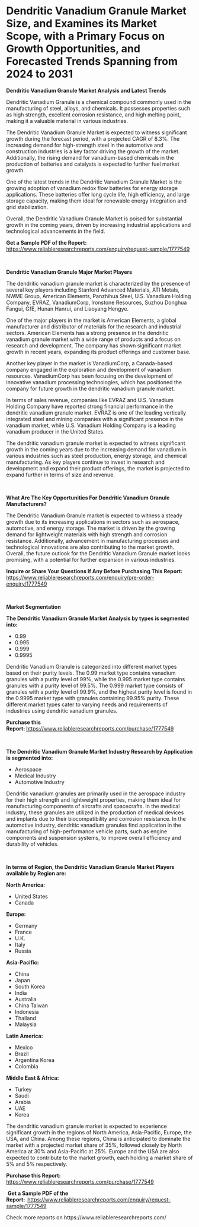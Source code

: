 <p><h1>Dendritic Vanadium Granule Market Size, and Examines its Market Scope, with a Primary Focus on Growth Opportunities, and Forecasted Trends Spanning from 2024 to 2031</h1></p><p><strong>Dendritic Vanadium Granule Market Analysis and Latest Trends</strong></p>
<p><p>Dendritic Vanadium Granule is a chemical compound commonly used in the manufacturing of steel, alloys, and chemicals. It possesses properties such as high strength, excellent corrosion resistance, and high melting point, making it a valuable material in various industries.</p><p>The Dendritic Vanadium Granule Market is expected to witness significant growth during the forecast period, with a projected CAGR of 8.3%. The increasing demand for high-strength steel in the automotive and construction industries is a key factor driving the growth of the market. Additionally, the rising demand for vanadium-based chemicals in the production of batteries and catalysts is expected to further fuel market growth.</p><p>One of the latest trends in the Dendritic Vanadium Granule Market is the growing adoption of vanadium redox flow batteries for energy storage applications. These batteries offer long cycle life, high efficiency, and large storage capacity, making them ideal for renewable energy integration and grid stabilization.</p><p>Overall, the Dendritic Vanadium Granule Market is poised for substantial growth in the coming years, driven by increasing industrial applications and technological advancements in the field.</p></p>
<p><strong>Get a Sample PDF of the Report:&nbsp;</strong> <a href="https://www.reliableresearchreports.com/enquiry/request-sample/1777549">https://www.reliableresearchreports.com/enquiry/request-sample/1777549</a></p>
<p>&nbsp;</p>
<p><strong>Dendritic Vanadium Granule Major Market Players</strong></p>
<p><p>The dendritic vanadium granule market is characterized by the presence of several key players including Stanford Advanced Materials, ATI Metals, NWME Group, American Elements, Panzhihua Steel, U.S. Vanadium Holding Company, EVRAZ, VanadiumCorp, Ironstone Resources, Suzhou Donghua Fangui, GfE, Hunan Hanrui, and Liaoyang Hengye.</p><p>One of the major players in the market is American Elements, a global manufacturer and distributor of materials for the research and industrial sectors. American Elements has a strong presence in the dendritic vanadium granule market with a wide range of products and a focus on research and development. The company has shown significant market growth in recent years, expanding its product offerings and customer base.</p><p>Another key player in the market is VanadiumCorp, a Canada-based company engaged in the exploration and development of vanadium resources. VanadiumCorp has been focusing on the development of innovative vanadium processing technologies, which has positioned the company for future growth in the dendritic vanadium granule market.</p><p>In terms of sales revenue, companies like EVRAZ and U.S. Vanadium Holding Company have reported strong financial performance in the dendritic vanadium granule market. EVRAZ is one of the leading vertically integrated steel and mining companies with a significant presence in the vanadium market, while U.S. Vanadium Holding Company is a leading vanadium producer in the United States.</p><p>The dendritic vanadium granule market is expected to witness significant growth in the coming years due to the increasing demand for vanadium in various industries such as steel production, energy storage, and chemical manufacturing. As key players continue to invest in research and development and expand their product offerings, the market is projected to expand further in terms of size and revenue.</p></p>
<p>&nbsp;</p>
<p><strong>What Are The Key Opportunities For Dendritic Vanadium Granule Manufacturers?</strong></p>
<p><p>The Dendritic Vanadium Granule market is expected to witness a steady growth due to its increasing applications in sectors such as aerospace, automotive, and energy storage. The market is driven by the growing demand for lightweight materials with high strength and corrosion resistance. Additionally, advancement in manufacturing processes and technological innovations are also contributing to the market growth. Overall, the future outlook for the Dendritic Vanadium Granule market looks promising, with a potential for further expansion in various industries.</p></p>
<p><strong>Inquire or Share Your Questions If Any Before Purchasing This Report:</strong> <a href="https://www.reliableresearchreports.com/enquiry/pre-order-enquiry/1777549">https://www.reliableresearchreports.com/enquiry/pre-order-enquiry/1777549</a></p>
<p>&nbsp;</p>
<p><strong>Market Segmentation</strong></p>
<p><strong>The Dendritic Vanadium Granule Market Analysis by types is segmented into:</strong></p>
<p><ul><li>0.99</li><li>0.995</li><li>0.999</li><li>0.9995</li></ul></p>
<p><p>Dendritic Vanadium Granule is categorized into different market types based on their purity levels. The 0.99 market type contains vanadium granules with a purity level of 99%, while the 0.995 market type contains granules with a purity level of 99.5%. The 0.999 market type consists of granules with a purity level of 99.9%, and the highest purity level is found in the 0.9995 market type with granules containing 99.95% purity. These different market types cater to varying needs and requirements of industries using dendritic vanadium granules.</p></p>
<p><strong>Purchase this Report:&nbsp;</strong><a href="https://www.reliableresearchreports.com/purchase/1777549">https://www.reliableresearchreports.com/purchase/1777549</a></p>
<p>&nbsp;</p>
<p><strong>The Dendritic Vanadium Granule Market Industry Research by Application is segmented into:</strong></p>
<p><ul><li>Aerospace</li><li>Medical Industry</li><li>Automotive Industry</li></ul></p>
<p><p>Dendritic vanadium granules are primarily used in the aerospace industry for their high strength and lightweight properties, making them ideal for manufacturing components of aircrafts and spacecrafts. In the medical industry, these granules are utilized in the production of medical devices and implants due to their biocompatibility and corrosion resistance. In the automotive industry, dendritic vanadium granules find application in the manufacturing of high-performance vehicle parts, such as engine components and suspension systems, to improve overall efficiency and durability of vehicles.</p></p>
<p>&nbsp;</p>
<p><strong>In terms of Region, the Dendritic Vanadium Granule Market Players available by Region are:</strong></p>
<p>
    <p> <strong> North America: </strong>
        <ul>
            <li>United States</li>
            <li>Canada</li>
        </ul>
        </p> 
    <p> <strong> Europe: </strong>
        <ul>
            <li>Germany</li>
            <li>France</li>
            <li>U.K.</li>
            <li>Italy</li>
            <li>Russia</li>
        </ul>
        </p> 
    <p> <strong> Asia-Pacific: </strong>
        <ul>
            <li>China</li>
            <li>Japan</li>
            <li>South Korea</li>
            <li>India</li>
            <li>Australia</li>
            <li>China Taiwan</li>
            <li>Indonesia</li>
            <li>Thailand</li>
            <li>Malaysia</li>
        </ul>
        </p> 
    <p> <strong> Latin America: </strong>
        <ul>
            <li>Mexico</li>
            <li>Brazil</li>
            <li>Argentina Korea</li>
            <li>Colombia</li>
        </ul>
        </p> 
    <p> <strong> Middle East & Africa: </strong>
        <ul>
            <li>Turkey</li>
            <li>Saudi</li>
            <li>Arabia</li>
            <li>UAE</li>
            <li>Korea</li>
        </ul>
    </p>
    </p>
<p><p>The dendritic vanadium granule market is expected to experience significant growth in the regions of North America, Asia-Pacific, Europe, the USA, and China. Among these regions, China is anticipated to dominate the market with a projected market share of 35%, followed closely by North America at 30% and Asia-Pacific at 25%. Europe and the USA are also expected to contribute to the market growth, each holding a market share of 5% and 5% respectively.</p></p>
<p><strong>Purchase this Report: </strong><a href="https://www.reliableresearchreports.com/purchase/1777549">https://www.reliableresearchreports.com/purchase/1777549</a></p>
<p>&nbsp;<strong>Get a Sample PDF of the Report:&nbsp;&nbsp;</strong><a href="https://www.reliableresearchreports.com/enquiry/request-sample/1777549">https://www.reliableresearchreports.com/enquiry/request-sample/1777549</a></p>
<p><strong></strong></p>
<p>Check more reports on https://www.reliableresearchreports.com/</p>